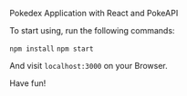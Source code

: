 Pokedex Application with React and PokeAPI

To start using, run the following commands:

```npm install```
```npm start```

And visit ```localhost:3000``` on your Browser.

Have fun!
